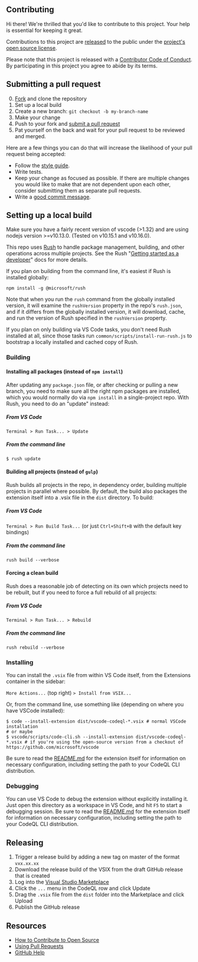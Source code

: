 ## Contributing

[fork]: https://github.com/github/vscode-codeql/fork
[pr]: https://github.com/github/vscode-codeql/compare
[style]: https://primer.style
[code-of-conduct]: CODE_OF_CONDUCT.md

Hi there! We're thrilled that you'd like to contribute to this project. Your help is essential for keeping it great.

Contributions to this project are [released](https://help.github.com/articles/github-terms-of-service/#6-contributions-under-repository-license) to the public under the [project's open source license](LICENSE.md).

Please note that this project is released with a [Contributor Code of Conduct][code-of-conduct]. By participating in this project you agree to abide by its terms.

## Submitting a pull request

0. [Fork][fork] and clone the repository
0. Set up a local build
0. Create a new branch: `git checkout -b my-branch-name`
0. Make your change
0. Push to your fork and [submit a pull request][pr]
0. Pat yourself on the back and wait for your pull request to be reviewed and merged.

Here are a few things you can do that will increase the likelihood of your pull request being accepted:

- Follow the [style guide][style].
- Write tests.
- Keep your change as focused as possible. If there are multiple changes you would like to make that are not dependent upon each other, consider submitting them as separate pull requests.
- Write a [good commit message](http://tbaggery.com/2008/04/19/a-note-about-git-commit-messages.html).

## Setting up a local build

Make sure you have a fairly recent version of vscode (>1.32) and are using nodejs
version >=v10.13.0. (Tested on v10.15.1 and v10.16.0).

This repo uses [Rush](https://rushjs.io) to handle package management, building, and other
operations across multiple projects. See the Rush "[Getting started as a developer](https://rushjs.io/pages/developer/new_developer/)" docs
for more details.

If you plan on building from the command line, it's easiest if Rush is installed globally:

```shell
npm install -g @microsoft/rush
```

Note that when you run the `rush` command from the globally installed version, it will examine the
`rushVersion` property in the repo's `rush.json`, and if it differs from the globally installed
version, it will download, cache, and run the version of Rush specified in the `rushVersion`
property.

If you plan on only building via VS Code tasks, you don't need Rush installed at all, since those
tasks run `common/scripts/install-run-rush.js` to bootstrap a locally installed and cached copy of
Rush.

### Building

#### Installing all packages (instead of `npm install`)

After updating any `package.json` file, or after checking or pulling a new branch, you need to
make sure all the right npm packages are installed, which you would normally do via `npm install` in
a single-project repo. With Rush, you need to do an "update" instead:

##### From VS Code

`Terminal > Run Task... > Update`

##### From the command line

```shell
$ rush update
```

#### Building all projects (instead of `gulp`)

Rush builds all projects in the repo, in dependency order, building multiple projects in parallel
where possible. By default, the build also packages the extension itself into a .vsix file in the
`dist` directory. To build:

##### From VS Code

`Terminal > Run Build Task...` (or just `Ctrl+Shift+B` with the default key bindings)

##### From the command line

```shell
rush build --verbose
```

#### Forcing a clean build

Rush does a reasonable job of detecting on its own which projects need to be rebuilt, but if you need to
force a full rebuild of all projects:

##### From VS Code

`Terminal > Run Task... > Rebuild`

##### From the command line

```shell
rush rebuild --verbose
```

### Installing

You can install the `.vsix` file from within VS Code itself, from the Extensions container in the sidebar:

`More Actions...` (top right) `> Install from VSIX...`

Or, from the command line, use something like (depending on where you have VSCode installed):

```shell
$ code --install-extension dist/vscode-codeql-*.vsix # normal VSCode installation
# or maybe
$ vscode/scripts/code-cli.sh --install-extension dist/vscode-codeql-*.vsix # if you're using the open-source version from a checkout of https://github.com/microsoft/vscode
```

Be sure to read the
[README.md](./extensions/ql-vscode/README.md) for the extension itself for information on necessary configuration, including setting the path to your CodeQL CLI distribution.

### Debugging

You can use VS Code to debug the extension without explicitly installing it. Just open this directory as a workspace in VS Code, and hit `F5` to start a debugging session. Be sure to read the
[README.md](./extensions/ql-vscode/README.md) for the extension itself for information on necessary configuration, including setting the path to your CodeQL CLI distribution.

## Releasing

1. Trigger a release build by adding a new tag on master of the format `vxx.xx.xx`
1. Download the release build of the VSIX from the draft GitHub release that is created
1. Log into the [Visual Studio Marketplace](https://marketplace.visualstudio.com/manage/publishers/github)
1. Click the `...` menu in the CodeQL row and click Update
1. Drag the `.vsix` file from the `dist` folder into the Marketplace and click Upload
1. Publish the GitHub release

## Resources

- [How to Contribute to Open Source](https://opensource.guide/how-to-contribute/)
- [Using Pull Requests](https://help.github.com/articles/about-pull-requests/)
- [GitHub Help](https://help.github.com)

